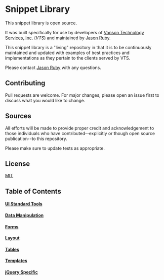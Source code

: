 # Snippet Library

This snippet library is open source.

It was built specifically for use by developers of [Vanson Technology Services, Inc.](http://www.vansontech.com/) (*VTS*) and maintained by [Jason Ruby](https://github.com/BluePawDev).

This snippet library is a "living" repository in that it is to be continuously maintained and updated with examples of best practices and implementations as they pertain to the clients served by VTS.

Please contact [Jason Ruby](mailto:jaruby@me.com) with any questions.

## Contributing
Pull requests are welcome. For major changes, please open an issue first to discuss what you would like to change.

## Sources

All efforts will be made to provide proper credit and acknowledgement to those individuals who have contributed--explicitly or though open source publication--to this repository.

Please make sure to update tests as appropriate.

## License
[MIT](https://choosealicense.com/licenses/mit/)

## Table of Contents
#### [UI Standard Tools](https://github.com/BluePawDev/snippets/tree/master/Resources/UI%20Standard%20Tools)
#### [Data Manipulation](https://github.com/BluePawDev/snippets/tree/master/Resources/Data%20Manipulation)
#### [Forms](https://github.com/BluePawDev/snippets/tree/master/Resources/Forms)
#### [Layout](https://github.com/BluePawDev/snippets/tree/master/Resources/Layouts)
#### [Tables](https://github.com/BluePawDev/snippets/tree/master/Resources/Tables)
#### [Templates](https://github.com/BluePawDev/snippets/tree/master/Resources/Templates)
#### [jQuery Specific](https://github.com/BluePawDev/snippets/tree/master/Resources/jQuery)
